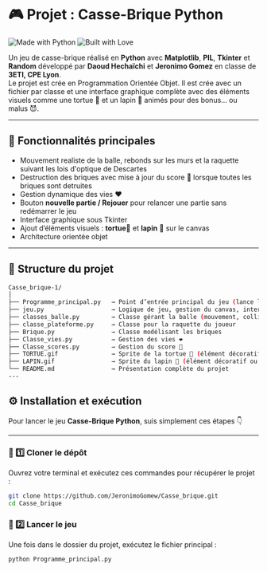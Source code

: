 # 🎮 Projet : Casse-Brique Python  

![Made with Python](https://forthebadge.com/images/badges/made-with-python.svg)
![Built with Love](https://forthebadge.com/images/badges/built-with-love.svg)

Un jeu de casse-brique réalisé en **Python** avec **Matplotlib**, **PIL**, **Tkinter** et **Random** développé par **Daoud Hechaïchi** et **Jeronimo Gomez** en classe de  **3ETI, CPE Lyon**.  
Le projet est crée en Programmation Orientée Objet. Il est crée avec un fichier par classe et une interface graphique complète avec des éléments visuels comme une tortue 🐢 et un lapin 🐇 animés pour des bonus... ou malus 😈.

---

## 🚀 Fonctionnalités principales

- Mouvement realiste de la balle, rebonds sur les murs et la raquette suivant les lois d'optique de Descartes 
- Destruction des briques avec mise à jour du score 💎 lorsque toutes les briques sont detruites  
- Gestion dynamique des vies ❤️  
- Bouton **nouvelle partie / Rejouer** pour relancer une partie sans redémarrer le jeu  
- Interface graphique sous Tkinter  
- Ajout d’éléments visuels : **tortue**🐢 et **lapin** 🐇 sur le canvas  
- Architecture orientée objet 

---

## 🧠 Structure du projet
```bash
Casse_brique-1/
│
├── Programme_principal.py   → Point d’entrée principal du jeu (lance l’interface)
├── jeu.py                   → Logique de jeu, gestion du canvas, interactions, initialisation des variables (balle, raquette,...)
├── classes_balle.py         → Classe gérant la balle (mouvement, collisions, rebonds)
├── classe_plateforme.py     → Classe pour la raquette du joueur
├── Brique.py                → Classe modélisant les briques
├── Classe_vies.py           → Gestion des vies ❤️
├── Classe_scores.py         → Gestion du score 💎
├── TORTUE.gif               → Sprite de la tortue 🐢 (élément décoratif ou animation)
├── LAPIN.gif                → Sprite du lapin 🐇 (élément décoratif ou animation)
└── README.md                → Présentation complète du projet
---
```

## ⚙️ Installation et exécution

Pour lancer le jeu **Casse-Brique Python**, suis simplement ces étapes 👇

---

### 🧩 1️⃣ Cloner le dépôt

Ouvrez votre terminal et exécutez ces commandes pour récupérer le projet :

```bash
git clone https://github.com/JeronimoGomew/Casse_brique.git
cd Casse_brique
```

### 🚀 2️⃣ Lancer le jeu

Une fois dans le dossier du projet, exécutez le fichier principal :

```bash
python Programme_principal.py